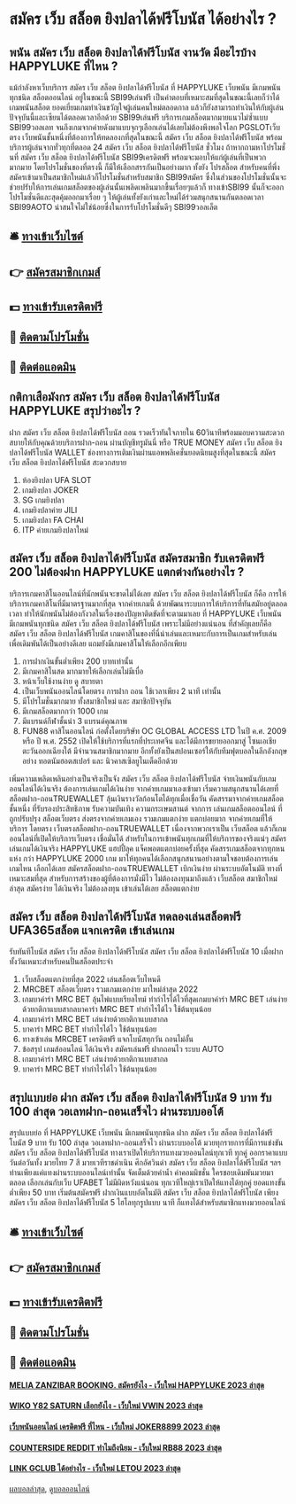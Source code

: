 # สมัคร เว็บ สล็อต ยิงปลาได้ฟรีโบนัส ได้อย่างไร ?
## พนัน สมัคร เว็บ สล็อต ยิงปลาได้ฟรีโบนัส งานวัด มีอะไรบ้าง HAPPYLUKE ที่ไหน ?
แม้กำลังหาเว็บบริการ สมัคร เว็บ สล็อต ยิงปลาได้ฟรีโบนัส ที่ HAPPYLUKE เว็บพนัน มีเกมพนันทุกชนิด สล็อตออนไลน์ อยู่ในขณะนี้ SBI99เล่นฟรี เป็นคำตอบที่เหมาะสมที่สุดในขณะนี้เลยก็ว่าได้ เกมพนันสล็อต ยอดเยี่ยมเกมทำเงินขวัญใจผู้เล่นคนใหม่ตลอดกาล แล้วก็ยังสามารถทำเงินให้กับผู้เล่นปัจจุบันนี้และเซียนได้ตลอดเวลาอีกด้วย SBI99เล่นฟรี บริการเกมสล็อตมากมายแนวไม่ซ้ำแบบ SBI99วอลเลท จนถึงเกมจากค่ายดังมาแบบจุกๆเลือกเล่นได้เลยไม่ต้องพึงพอใจโลก PGSLOTเว็บตรง เว็บพนันชั้นหนึ่งที่ต้องการให้ทดลองกที่สุดในขณะนี้ สมัคร เว็บ สล็อต ยิงปลาได้ฟรีโบนัส พร้อมบริการผู้เล่นจากทั่วทุกที่ตลอด 24 สมัคร เว็บ สล็อต ยิงปลาได้ฟรีโบนัส ชั่วโมง
ถ้าหากถามหาโปรโมชั่นที่ สมัคร เว็บ สล็อต ยิงปลาได้ฟรีโบนัส SBI99เครดิตฟรี พร้อมจะมอบให้แก่ผู้เล่นที่เป็นพวกมากมาย โดยโปรโมชั่นของที่ตรงนี้ ก็มีให้เลือกสรรกันเป็นอย่างมาก ทั้งยัง โปรสล็อต สำหรับคนที่พึ่งสมัครเข้ามาเป็นสมาชิกใหม่แล้วก็โปรโมชั่นสำหรับสมาชิก SBI99สมัคร ซึ่งในส่วนของโปรโมชั่นนั้นจะช่วยปรับให้การเล่นเกมสล็อตของผู้เล่นนั้นเพลิดเพลินมากขึ้นเรื่อยๆแล้วก็ ทางเข้าSBI99 นั้นก็จะออกโปรโมชั่นดีและสุดคุ้มออกมาเรื่อย ๆ ให้ผู้เล่นทั้งยังเก่าและใหม่ได้ร่วมสนุกสนานกันตลอดเวลา SBI99AOTO น่าสนใจไม่ใช่น้อยซึ่งในการรับโปรโมชั่นดีๆ SBI99วอลเล็ต

## 🛎 [ทางเข้าเว็บไซต์](https://bit.ly/3SdLNi2)
## 👉 [สมัครสมาชิกเกมส์](https://bit.ly/3SdLNi2)
## 💵 [ทางเข้ารับเครดิตฟรี](https://bit.ly/3dyRKHj)
## 👑 [ติดตามโปรโมชั่น](https://bit.ly/3dyRKHj)
## 📱 [ติดต่อแอดมิน](https://bit.ly/3dyRKHj)

## กติกาเสือมังกร สมัคร เว็บ สล็อต ยิงปลาได้ฟรีโบนัส HAPPYLUKE สรุปว่าอะไร ?
ฝาก สมัคร เว็บ สล็อต ยิงปลาได้ฟรีโบนัส ถอน รวดเร็วทันใจภายใน 60วินาทีพร้อมมอบความสะดวกสบายให้กับคุณด้วยบริการฝาก-ถอน ผ่านบัญชีทรูมันนี่ หรือ TRUE MONEY สมัคร เว็บ สล็อต ยิงปลาได้ฟรีโบนัส WALLET ช่องทางการเติมเงินผ่านแอพพลิเคชั่นยอดนิยมสูงที่สุดในขณะนี้ สมัคร เว็บ สล็อต ยิงปลาได้ฟรีโบนัส สะดวกสบาย
1. ห้องยิงปลา UFA SLOT
2. เกมยิงปลา JOKER
3. SG เกมยิงปลา
4. เกมยิงปลาค่าย JILI
5. เกมยิงปลา FA CHAI
6. ITP ค่ายเกมยิงปลาใหม่

## สมัคร เว็บ สล็อต ยิงปลาได้ฟรีโบนัส สมัครสมาชิก รับเครดิตฟรี 200 ไม่ต้องฝาก HAPPYLUKE แตกต่างกันอย่างไร ?
บริการเกมคาสิโนออนไลน์ที่นักพนันจะขาดไม่ได้เลย สมัคร เว็บ สล็อต ยิงปลาได้ฟรีโบนัส ก็คือ การให้บริการเกมคาสิโนที่มีมาตรฐานมากที่สุด จากค่ายเกมนี้ ด้วยพัฒนาระบบการให้บริการที่ทันสมัยอยู่ตลอดเวลา ทำให้นักพนันไม่ต้องกังวลในเรื่องของปัญหาติดขัดที่จะตามมาเลย ที่ HAPPYLUKE เว็บพนัน มีเกมพนันทุกชนิด สมัคร เว็บ สล็อต ยิงปลาได้ฟรีโบนัส เพราะไม่มีอย่างแน่นอน ที่สำคัญเลยก็คือ สมัคร เว็บ สล็อต ยิงปลาได้ฟรีโบนัส เกมคาสิโนของที่นี่น่าเล่นและเหมาะกับการเป็นเกมสำหรับเล่นเพื่อเดิมพันได้เป็นอย่างดีเลย แถมยังมีเกมคาสิโนให้เลือกอีกเพียบ
1. การฝากเงินขั้นต่ำเพียง 200 บาทเท่านั้น
2. มีเกมคาสิโนสด มากมายให้เลือกเล่นไม่มีเบื่อ
3. หน้าเว็บใช้งานง่าย ดู สบายตา
4. เป็นเว็บพนันออนไลน์โดยตรง การฝาก ถอน ใช้เวลาเพียง 2 นาที เท่านั้น
5. มีโปรโมชั่นมากมาย ทั้งสมาชิกใหม่ และ สมาชิกปัจจุบัน
6. มีเกมสล็อตมากกว่า 1000 เกม
7. มีแบรนด์กีฬาชั้นนำ 3 แบรนด์คุณภาพ
8. FUN88 คาสิโนออนไลน์ ก่อตั้งโดยบริษัท OC GLOBAL ACCESS LTD ในปี ค.ศ. 2009 หรือ ปี พ.ศ. 2552 เปิดให้ใช้บริการที่แรกที่ประเทศจีน และได้มีการขยายออกมาสู่ โซนเอเชียตะวันออกเฉียงใต้ มีจำนวนสมาชิกมากมาย อีกทั้งยังเป็นสปอนเซอร์ให้กับทีมฟุตบอลในลีกอังกฤษ อย่าง ทอตนัมฮอตสเปอร์ และ นิวคาสเซิลยูไนเต็ดอีกด้วย

เพิ่มความเพลิดเพลินอย่างเป็นจริงเป็นจัง สมัคร เว็บ สล็อต ยิงปลาได้ฟรีโบนัส จ่ายเงินพนันกับเกมออนไลน์ได้เงินจริง ต้องการเล่นเกมได้เงินง่าย จากค่ายเกมมาเองเข้ามา เริ่มความสนุกสนานได้เลยที่ สล็อตฝาก-ถอนTRUEWALLET ลุ้นเงินรางวัลก้อนโตได้ทุกเมื่อเชื่อวัน คัดสรรมาจากค่ายเกมสล็อตชั้นหนึ่ง ที่รับรองประสิทธิภาพ รับความบันเทิง ความกระเษมสานต์ จากการ เล่นเกมสล็อตออนไลน์ ที่ถูกปรับปรุง สล็อตเว็บตรง ส่งตรงจากค่ายเกมเอง รวมเกมแตกง่าย แตกบ่อยมาก จากค่ายเกมที่ให้บริการ โดยตรง เว็บตรงสล็อตฝาก-ถอนTRUEWALLET เนื่องจากพวกเราเป็น เว็บสล็อต แล้วก็เกมออนไลน์ที่เปิดให้บริการเว็บตรง เชื่อมั่นได้ สำหรับในการเข้าพนันทุกเกมที่ให้บริการของจริงแน่ๆ สมัครเล่นเกมได้เงินจริง HAPPYLUKE แฮปปี้ลุค แจ็คพอตแตกบ่อยครั้งที่สุด คัดสรรเกมสล็อตจากทุกหนแห่ง กว่า HAPPYLUKE 2000 เกม มาให้ทุกคนได้เลือกสนุกสนานอย่างตามใจชอบต้องการเล่นเกมไหน เลือกได้เลย สมัครสล็อตฝาก-ถอนTRUEWALLET เบิกเงินง่าย ผ่านระบบอัตโนมัติ ทางที่เหมาะสมที่สุด สำหรับการสร้างของผู้ที่ต้องการมั่งมีไว ไม่ต้องลงทุนมาถึงแล้ว เว็บสล็อต สมาชิกใหม่ล่าสุด สมัครง่าย ได้เงินจริง ไม่ต้องลงทุน เข้าเล่นได้เลย สล็อตแตกง่าย

## สมัคร เว็บ สล็อต ยิงปลาได้ฟรีโบนัส ทดลองเล่นสล็อตฟรี UFA365สล็อต แจกเครดิต เข้าเล่นเกม
รับทันทีโบนัส สมัคร เว็บ สล็อต ยิงปลาได้ฟรีโบนัส สมัคร เว็บ สล็อต ยิงปลาได้ฟรีโบนัส 10 เมื่อฝากทั้งวันเหมาะสำหรับคนปั่นสล็อตประจำ
1. เว็บสล็อตแตกง่ายที่สุด 2022 เล่นสล็อตเว็บไหนดี
2. MRCBET สล็อตเว็บตรง รวมเกมแตกง่าย มาใหม่ล่าสุด 2022
3. เกมบาค่าร่า MRC BET ลุ้นไพ่แบบเรียลไทม์ ทำกำไรได้ไวที่สุดเกมบาค่าร่า MRC BET เล่นง่ายด้วยกติกาแบบสากลบาคาร่า MRC BET ทำกำไรได้ไว ใช้ต้นทุนน้อย
4. เกมบาค่าร่า MRC BET เล่นง่ายด้วยกติกาแบบสากล
5. บาคาร่า MRC BET ทำกำไรได้ไว ใช้ต้นทุนน้อย
6. ทางเข้าเล่น MRCBET เครดิตฟรี แจกโบนัสทุกวัน ถอนไม่อั้น
7. ข้อสรุป เกมส์ออนไลน์ ได้เงินจริง สมัครเล่นฟรี ฝากถอนไว ระบบ AUTO
8. เกมบาค่าร่า MRC BET เล่นง่ายด้วยกติกาแบบสากล
9. บาคาร่า MRC BET ทำกำไรได้ไว ใช้ต้นทุนน้อย

## สรุปแบบย่อ ฝาก สมัคร เว็บ สล็อต ยิงปลาได้ฟรีโบนัส 9 บาท รับ 100 ล่าสุด วอเลทฝาก-ถอนเสร็จไว ผ่านระบบออโต้
สรุปแบบย่อ ที่ HAPPYLUKE เว็บพนัน มีเกมพนันทุกชนิด ฝาก สมัคร เว็บ สล็อต ยิงปลาได้ฟรีโบนัส 9 บาท รับ 100 ล่าสุด วอเลทฝาก-ถอนเสร็จไว ผ่านระบบออโต้ มวยทุกรายการที่มีการแข่งขัน สมัคร เว็บ สล็อต ยิงปลาได้ฟรีโบนัส ทางเราเปิดให้บริการแทงมวยออนไลน์ทุกเวที ทุกคู่ ออกราคาแบบวันต่อวันทั้ง มวยไทย 7 สี มวยเวทีราชดำเนิน ศึกอัศวินดำ สมัคร เว็บ สล็อต ยิงปลาได้ฟรีโบนัส ฯลฯ ท่านเพียงแค่แทงผ่านระบบออนไลน์เท่านั้น จัดเต็มด้วยค่าน้ำ ค่าคอมมิชชั่น ใครชอบเดิมพันมวยมาตลอด เลือกเล่นกับเว็บ UFABET ไม่มีผิดหวังแน่นอน ทุกเวทีใหญ่เราเปิดให้แทงได้ทุกคู่ ยอดแทงขั้นต่ำเพียง 50 บาท เริ่มต้นสมัครฟรี ฝากเงินแบบอัตโนมัติ สมัคร เว็บ สล็อต ยิงปลาได้ฟรีโบนัส เพียง สมัคร เว็บ สล็อต ยิงปลาได้ฟรีโบนัส 5 ไฮโลทุกรูปแบบ นาที ก็แทงได้สำหรับสมาชิกแทงมวยออนไลน์

## 🛎 [ทางเข้าเว็บไซต์](https://bit.ly/3SdLNi2)
## 👉 [สมัครสมาชิกเกมส์](https://bit.ly/3SdLNi2)
## 💵 [ทางเข้ารับเครดิตฟรี](https://bit.ly/3dyRKHj)
## 👑 [ติดตามโปรโมชั่น](https://bit.ly/3dyRKHj)
## 📱 [ติดต่อแอดมิน](https://bit.ly/3dyRKHj)

#### [MELIA ZANZIBAR BOOKING. สมัครยังไง - เว็บใหม่ HAPPYLUKE 2023 ล่าสุด](https://atom.io/themes/melia%20zanzibar%20booking.%20สมัครยังไง%20-%20เว็บใหม่%20happyluke%202023%20ล่าสุด)
#### [WIKO Y82 SATURN เลือกยังไง - เว็บใหม่ VWIN 2023 ล่าสุด](https://atom.io/themes/wiko%20y82%20saturn%20เลือกยังไง%20-%20เว็บใหม่%20vwin%202023%20ล่าสุด)
#### [เว็บพนันออนไลน์ เครดิตฟรี ที่ไหน - เว็บใหม่ JOKER8899 2023 ล่าสุด](https://atom.io/themes/เว็บพนันออนไลน์%20เครดิตฟรี%20ที่ไหน%20-%20เว็บใหม่%20joker8899%202023%20ล่าสุด)
#### [COUNTERSIDE REDDIT ทำไมถึงนิยม - เว็บใหม่ RB88 2023 ล่าสุด](https://atom.io/themes/counterside%20reddit%20ทำไมถึงนิยม%20-%20เว็บใหม่%20rb88%202023%20ล่าสุด)
#### [LINK GCLUB ได้อย่างไร - เว็บใหม่ LETOU 2023 ล่าสุด](https://atom.io/themes/link%20gclub%20ได้อย่างไร%20-%20เว็บใหม่%20letou%202023%20ล่าสุด)

[ผลบอลล่าสุด](https://siamsport.tv "ผลบอลล่าสุด"), [ดูบอลออนไลน์](https://siamsport.tv/ดูบอลสด "ดูบอลออนไลน์")